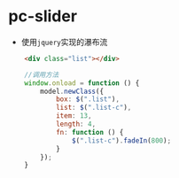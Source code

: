 # pc-slider
 
 - 使用`jquery`实现的瀑布流
```html
    <div class="list"></div>
```
```javascript
    //调用方法
    window.onload = function () {
        model.newClass({
            box: $(".list"),
            list: $(".list-c"),
            item: 13,
            length: 4,
            fn: function () {
                $(".list-c").fadeIn(800);
            }
        });
    }
```